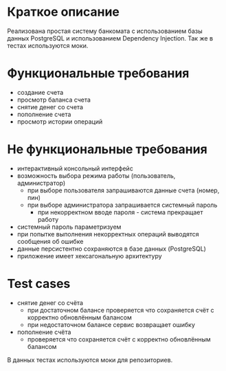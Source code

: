 # Краткое описание

Реализована простая систему банкомата с использованием базы данных PostgreSQL и использованием Dependency Injection. Так же в тестах используются моки.

# Функциональные требования

- создание счета
- просмотр баланса счета
- снятие денег со счета
- пополнение счета
- просмотр истории операций

# Не функциональные требования

- интерактивный консольный интерфейс
- возможность выбора режима работы (пользователь, администратор)
    - при выборе пользователя запрашиваются данные счета (номер, пин)
    - при выборе администратора запрашивается системный пароль
        - при некорректном вводе пароля - система прекращает работу
- системный пароль параметризуем
- при попытке выполнения некорректных операций выводятся сообщения об ошибке
- данные персистентно сохраняются в базе данных (PostgreSQL)
- приложение имеет хексагональную архитектуру

# Test cases

- снятие денег со счёта
    - при достаточном балансе проверяется что сохраняется счёт с корректно обновлённым балансом
    - при недостаточном балансе сервис возвращает ошибку
- пополнение счёта
    - проверяется что сохраняется счёт с корректно обновлённым балансом

В данных тестах используются моки для репозиториев.
